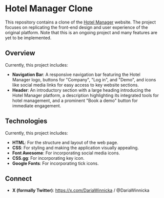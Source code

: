 # Hotel Manager Clone

This repository contains a clone of the [Hotel Manager](http://www.hotelmanager.co) website. The project focuses on replicating the front-end design and user experience of the original platform. Note that this is an ongoing project and many features are yet to be implemented.

## Overview

Currently, this project includes:

- **Navigation Bar**: A responsive navigation bar featuring the Hotel Manager logo, buttons for "Company", "Log in", and "Demo", and icons like social media links for easy access to key website sections.
- **Header**: An introductory section with a large heading introducing the Hotel Manager platform, a description highlighting its integrated tools for hotel management, and a prominent "Book a demo" button for immediate engagement.

## Technologies

Currently, this project includes:

- **HTML**: For the structure and layout of the web page.
- **CSS**: For styling and making the application visually appealing.
- **Font Awesome**: For incorporating social media icons.
- **CSS.gg**: For incorporating key icon.
- **Google Fonts**: For incorporating tick icons.

## Connect

- **X (formally Twitter)**: https://x.com/DariaWinnicka / @DariaWinnicka

